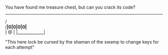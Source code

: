 You have found me treasure chest, but can you crack its code?

  ___________
 /           \
/__|0|0|0|0|__\
|      @      |
|_____________|

"This here lock be cursed by the shaman of the swamp to change keys for each attempt"
